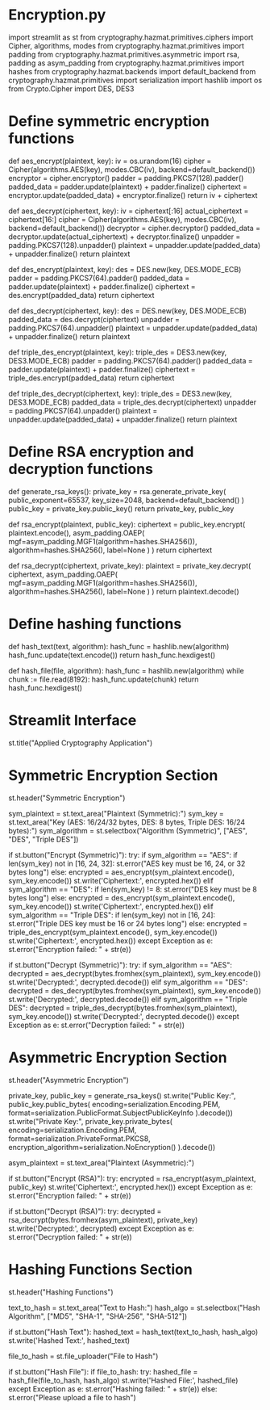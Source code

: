 # Encryption.py
import streamlit as st
from cryptography.hazmat.primitives.ciphers import Cipher, algorithms, modes
from cryptography.hazmat.primitives import padding
from cryptography.hazmat.primitives.asymmetric import rsa, padding as asym_padding
from cryptography.hazmat.primitives import hashes
from cryptography.hazmat.backends import default_backend
from cryptography.hazmat.primitives import serialization
import hashlib
import os
from Crypto.Cipher import DES, DES3

# Define symmetric encryption functions
def aes_encrypt(plaintext, key):
    iv = os.urandom(16)
    cipher = Cipher(algorithms.AES(key), modes.CBC(iv), backend=default_backend())
    encryptor = cipher.encryptor()
    padder = padding.PKCS7(128).padder()
    padded_data = padder.update(plaintext) + padder.finalize()
    ciphertext = encryptor.update(padded_data) + encryptor.finalize()
    return iv + ciphertext

def aes_decrypt(ciphertext, key):
    iv = ciphertext[:16]
    actual_ciphertext = ciphertext[16:]
    cipher = Cipher(algorithms.AES(key), modes.CBC(iv), backend=default_backend())
    decryptor = cipher.decryptor()
    padded_data = decryptor.update(actual_ciphertext) + decryptor.finalize()
    unpadder = padding.PKCS7(128).unpadder()
    plaintext = unpadder.update(padded_data) + unpadder.finalize()
    return plaintext

def des_encrypt(plaintext, key):
    des = DES.new(key, DES.MODE_ECB)
    padder = padding.PKCS7(64).padder()
    padded_data = padder.update(plaintext) + padder.finalize()
    ciphertext = des.encrypt(padded_data)
    return ciphertext

def des_decrypt(ciphertext, key):
    des = DES.new(key, DES.MODE_ECB)
    padded_data = des.decrypt(ciphertext)
    unpadder = padding.PKCS7(64).unpadder()
    plaintext = unpadder.update(padded_data) + unpadder.finalize()
    return plaintext

def triple_des_encrypt(plaintext, key):
    triple_des = DES3.new(key, DES3.MODE_ECB)
    padder = padding.PKCS7(64).padder()
    padded_data = padder.update(plaintext) + padder.finalize()
    ciphertext = triple_des.encrypt(padded_data)
    return ciphertext

def triple_des_decrypt(ciphertext, key):
    triple_des = DES3.new(key, DES3.MODE_ECB)
    padded_data = triple_des.decrypt(ciphertext)
    unpadder = padding.PKCS7(64).unpadder()
    plaintext = unpadder.update(padded_data) + unpadder.finalize()
    return plaintext

# Define RSA encryption and decryption functions
def generate_rsa_keys():
    private_key = rsa.generate_private_key(
        public_exponent=65537,
        key_size=2048,
        backend=default_backend()
    )
    public_key = private_key.public_key()
    return private_key, public_key

def rsa_encrypt(plaintext, public_key):
    ciphertext = public_key.encrypt(
        plaintext.encode(),
        asym_padding.OAEP(
            mgf=asym_padding.MGF1(algorithm=hashes.SHA256()),
            algorithm=hashes.SHA256(),
            label=None
        )
    )
    return ciphertext

def rsa_decrypt(ciphertext, private_key):
    plaintext = private_key.decrypt(
        ciphertext,
        asym_padding.OAEP(
            mgf=asym_padding.MGF1(algorithm=hashes.SHA256()),
            algorithm=hashes.SHA256(),
            label=None
        )
    )
    return plaintext.decode()

# Define hashing functions
def hash_text(text, algorithm):
    hash_func = hashlib.new(algorithm)
    hash_func.update(text.encode())
    return hash_func.hexdigest()

def hash_file(file, algorithm):
    hash_func = hashlib.new(algorithm)
    while chunk := file.read(8192):
        hash_func.update(chunk)
    return hash_func.hexdigest()

# Streamlit Interface
st.title("Applied Cryptography Application")

# Symmetric Encryption Section
st.header("Symmetric Encryption")

sym_plaintext = st.text_area("Plaintext (Symmetric):")
sym_key = st.text_area("Key (AES: 16/24/32 bytes, DES: 8 bytes, Triple DES: 16/24 bytes):")
sym_algorithm = st.selectbox("Algorithm (Symmetric)", ["AES", "DES", "Triple DES"])

if st.button("Encrypt (Symmetric)"):
    try:
        if sym_algorithm == "AES":
            if len(sym_key) not in [16, 24, 32]:
                st.error("AES key must be 16, 24, or 32 bytes long")
            else:
                encrypted = aes_encrypt(sym_plaintext.encode(), sym_key.encode())
                st.write('Ciphertext:', encrypted.hex())
        elif sym_algorithm == "DES":
            if len(sym_key) != 8:
                st.error("DES key must be 8 bytes long")
            else:
                encrypted = des_encrypt(sym_plaintext.encode(), sym_key.encode())
                st.write('Ciphertext:', encrypted.hex())
        elif sym_algorithm == "Triple DES":
            if len(sym_key) not in [16, 24]:
                st.error("Triple DES key must be 16 or 24 bytes long")
            else:
                encrypted = triple_des_encrypt(sym_plaintext.encode(), sym_key.encode())
                st.write('Ciphertext:', encrypted.hex())
    except Exception as e:
        st.error("Encryption failed: " + str(e))

if st.button("Decrypt (Symmetric)"):
    try:
        if sym_algorithm == "AES":
            decrypted = aes_decrypt(bytes.fromhex(sym_plaintext), sym_key.encode())
            st.write('Decrypted:', decrypted.decode())
        elif sym_algorithm == "DES":
            decrypted = des_decrypt(bytes.fromhex(sym_plaintext), sym_key.encode())
            st.write('Decrypted:', decrypted.decode())
        elif sym_algorithm == "Triple DES":
            decrypted = triple_des_decrypt(bytes.fromhex(sym_plaintext), sym_key.encode())
            st.write('Decrypted:', decrypted.decode())
    except Exception as e:
        st.error("Decryption failed: " + str(e))

# Asymmetric Encryption Section
st.header("Asymmetric Encryption")

private_key, public_key = generate_rsa_keys()
st.write("Public Key:", public_key.public_bytes(
    encoding=serialization.Encoding.PEM,
    format=serialization.PublicFormat.SubjectPublicKeyInfo
).decode())
st.write("Private Key:", private_key.private_bytes(
    encoding=serialization.Encoding.PEM,
    format=serialization.PrivateFormat.PKCS8,
    encryption_algorithm=serialization.NoEncryption()
).decode())

asym_plaintext = st.text_area("Plaintext (Asymmetric):")

if st.button("Encrypt (RSA)"):
    try:
        encrypted = rsa_encrypt(asym_plaintext, public_key)
        st.write('Ciphertext:', encrypted.hex())
    except Exception as e:
        st.error("Encryption failed: " + str(e))

if st.button("Decrypt (RSA)"):
    try:
        decrypted = rsa_decrypt(bytes.fromhex(asym_plaintext), private_key)
        st.write('Decrypted:', decrypted)
    except Exception as e:
        st.error("Decryption failed: " + str(e))

# Hashing Functions Section
st.header("Hashing Functions")

text_to_hash = st.text_area("Text to Hash:")
hash_algo = st.selectbox("Hash Algorithm", ["MD5", "SHA-1", "SHA-256", "SHA-512"])

if st.button("Hash Text"):
    hashed_text = hash_text(text_to_hash, hash_algo)
    st.write('Hashed Text:', hashed_text)

file_to_hash = st.file_uploader("File to Hash")

if st.button("Hash File"):
    if file_to_hash:
        try:
            hashed_file = hash_file(file_to_hash, hash_algo)
            st.write('Hashed File:', hashed_file)
        except Exception as e:
            st.error("Hashing failed: " + str(e))
    else:
        st.error("Please upload a file to hash")
